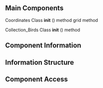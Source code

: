## Main Components

Coordinates Class
  __init__ () method 
  grid method 

Collection_Birds Class 
  __init__ () method 


## Component Information









## Information Structure









## Component Access









